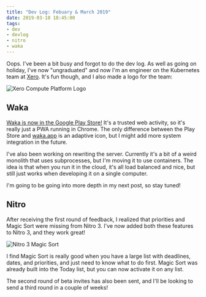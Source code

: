 ```yaml
---
title: "Dev Log: Febuary & March 2019"
date: 2019-03-10 18:45:00
tags:
- dev
- devlog
- nitro
- waka
---
```


Oops. I've been a bit busy and forgot to do the dev log. As well as going on holiday, I've now "ungraduated" and now I'm an engineer on the Kubernetes team at [Xero](https://xero.com). It's fun though, and I also made a logo for the team:

![Xero Compute Platform Logo](/images/platform.png)

## Waka
[Waka is now in the Google Play Store!](https://play.google.com/store/apps/details?id=com.dymajo.waka) It's a trusted web activity, so it's really just a PWA running in Chrome. The only difference between the Play Store and [waka.app](https://waka.app) is an adaptive icon, but I might add more system integration in the future.

I've also been working on rewriting the server. Currently it's a bit of a weird monolith that uses subprocesses, but I'm moving it to use containers. The idea is that when you run it in the cloud, it's all load balanced and nice, but still just works when developing it on a single computer.

I'm going to be going into more depth in my next post, so stay tuned!
 
## Nitro

After receiving the first round of feedback, I realized that priorities and Magic Sort were missing from Nitro 3. I've now added both these features to Nitro 3, and they work great!

![Nitro 3 Magic Sort](/images/magicsort.png)

I find Magic Sort is really good when you have a large list with deadlines, dates, and priorities, and just need to know what to do first. Magic Sort was already built into the Today list, but you can now activate it on any list.

The second round of beta invites has also been sent, and I'll be looking to send a third round in a couple of weeks!
